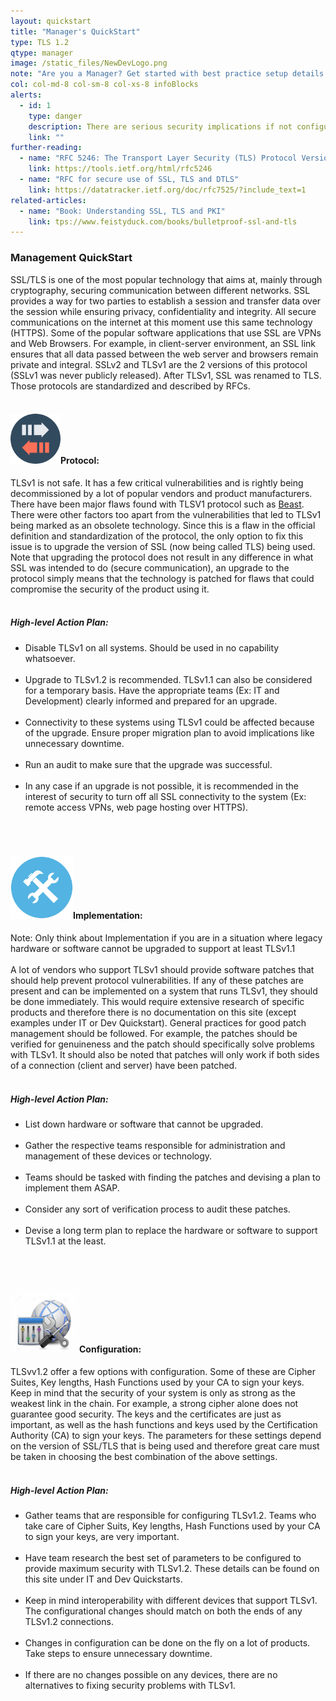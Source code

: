 ```yaml
---
layout: quickstart
title: "Manager's QuickStart"
type: TLS 1.2
qtype: manager
image: /static_files/NewDevLogo.png
note: "Are you a Manager? Get started with best practice setup details above."
col: col-md-8 col-sm-8 col-xs-8 infoBlocks
alerts:
  - id: 1
    type: danger
    description: There are serious security implications if not configured properly!
    link: ""
further-reading:
  - name: "RFC 5246: The Transport Layer Security (TLS) Protocol Version 1.2"
    link: https://tools.ietf.org/html/rfc5246
  - name: "RFC for secure use of SSL, TLS and DTLS"
    link: https://datatracker.ietf.org/doc/rfc7525/?include_text=1
related-articles:
  - name: "Book: Understanding SSL, TLS and PKI"
    link: tps://www.feistyduck.com/books/bulletproof-ssl-and-tls
---
```

<p>
  <h3>Management QuickStart</h3>
  SSL/TLS is one of the most popular technology that aims at, mainly through cryptography, securing communication between different networks. SSL provides a way for two parties to establish a session and transfer data over the session while ensuring privacy, confidentiality and integrity. All secure communications on the internet at this moment use this same technology (HTTPS). Some of the popular software applications that use SSL are VPNs and Web Browsers. For example, in client-server environment, an SSL link ensures that all data passed between the web server and browsers remain private and integral. SSLv2 and TLSv1 are the 2 versions of this protocol (SSLv1 was never publicly released). After TLSv1, SSL was renamed to TLS. Those protocols are standardized and described by RFCs.
  <br /> <br />

<h4><img src="/static_files/prot.png" style="width:80px;height:80px;"/>Protocol:</h4>
  TLSv1 is not safe. It has a few critical vulnerabilities and is rightly being decommissioned by a lot of popular vendors and product manufacturers. There have been major flaws found with TLSV1 protocol such as <a href="https://blog.qualys.com/ssllabs/2013/09/10/is-beast-still-a-threat">Beast</a>. There were other factors too apart from the vulnerabilities that led to TLSv1 being marked as an obsolete technology. Since this is a flaw in the official definition and standardization of the protocol, the only option to fix this issue is to upgrade the version of SSL (now being called TLS) being used. Note that upgrading the protocol does not result in any difference in what SSL was intended to do (secure communication), an upgrade to the protocol simply means that the technology is patched for flaws that could compromise the security of the product using it.
  <br /> <br />
  <h5>High-level Action Plan: </h5>
  <ul>
  <li> Disable TLSv1 on all systems. Should be used in no capability whatsoever.</li> <br />
  <li> Upgrade to TLSv1.2 is recommended. TLSv1.1 can also be considered for a temporary basis. Have the appropriate teams (Ex: IT and Development) clearly informed and prepared for an upgrade.</li> <br />
  <li> Connectivity to these systems using TLSv1 could be affected because of the upgrade. Ensure proper migration plan to avoid implications like unnecessary downtime.</li> <br />
  <li> Run an audit to make sure that the upgrade was successful.</li> <br />
  <li> In any case if an upgrade is not possible, it is recommended in the interest of security to turn off all SSL connectivity to the system (Ex: remote access VPNs, web page hosting over HTTPS).</li> <br />
  <br /> <br />
  </ul>

<h4><img src="/static_files/implementation.png " style="width:100px;height:100px;"/>Implementation:</h4>

  Note: Only think about Implementation if you are in a situation where legacy hardware or software cannot be upgraded to support at least TLSv1.1
  <br /> <br />
  A lot of vendors who support TLSv1 should provide software patches that should help prevent protocol vulnerabilities. If any of these patches are present and can be implemented on a system that runs TLSv1, they should be done immediately. This would require extensive research of specific products and therefore there is no documentation on this site (except examples under IT or Dev Quickstart). General practices for good patch management should be followed. For example, the patches should be verified for genuineness and the patch should specifically solve problems with TLSv1. It should also be noted that patches will only work if both sides of a connection (client and server) have been patched.
   <br /> <br />
  <h5>High-level Action Plan: </h5>
  <ul>
  <li> List down hardware or software that cannot be upgraded. </li> <br />
  <li> Gather the respective teams responsible for administration and management of these devices or technology. </li> <br />
  <li> Teams should be tasked with finding the patches and devising a plan to implement them ASAP. </li> <br />
  <li> Consider any sort of verification process to audit these patches. </li> <br />
  <li> Devise a long term plan to replace the hardware or software to support TLSv1.1 at the least. </li> <br />
  <br /> <br />
  </ul>

<h4><img src="/static_files/configuration.jpg " style="width:110px;height:100px;" />Configuration:</h4>

  TLSvv1.2 offer a few options with configuration. Some of these are Cipher Suites, Key lengths, Hash Functions used by your CA to sign your keys. Keep in mind that the security of your system is only as strong as the weakest link in the chain. For example, a strong cipher alone does not guarantee good security. The keys and the certificates are just as important, as well as the hash functions and keys used by the Certification Authority (CA) to sign your keys. The parameters for these settings depend on the version of SSL/TLS that is being used and therefore great care must be taken in choosing the best combination of the above settings.
  <br /> <br />
  <h5>High-level Action Plan: </h5>
  <ul>
  <li> Gather teams that are responsible for configuring TLSv1.2. Teams who take care of Cipher Suits, Key lengths, Hash Functions used by your CA to sign your keys, are very important.</li> <br />
  <li> Have team research the best set of parameters to be configured to provide maximum security with TLSv1.2. These details can be found on this site under IT and Dev Quickstarts.</li> <br />
  <li> Keep in mind interoperability with different devices that support TLSv1. The configurational changes should match on both the ends of any TLSv1.2 connections.</li> <br />
  <li> Changes in configuration can be done on the fly on a lot of products. Take steps to ensure unnecessary downtime.</li> <br />
  <li> If there are no changes possible on any devices, there are no alternatives to fixing security problems with TLSv1.</li> <br />
